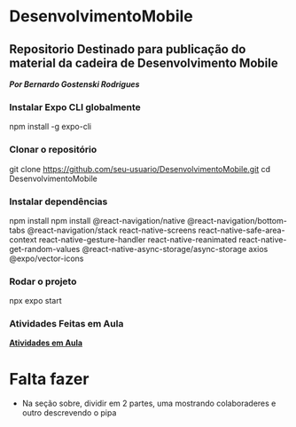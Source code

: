 # DesenvolvimentoMobile
## Repositorio Destinado para publicação do material da cadeira de Desenvolvimento Mobile
***Por Bernardo Gostenski Rodrigues***


### Instalar Expo CLI globalmente
npm install -g expo-cli

### Clonar o repositório
git clone https://github.com/seu-usuario/DesenvolvimentoMobile.git
cd DesenvolvimentoMobile

### Instalar dependências
npm install
npm install @react-navigation/native @react-navigation/bottom-tabs @react-navigation/stack react-native-screens react-native-safe-area-context react-native-gesture-handler react-native-reanimated react-native-get-random-values @react-native-async-storage/async-storage axios @expo/vector-icons

### Rodar o projeto
npx expo start


### Atividades Feitas em Aula
**[Atividades em Aula](_AtividadesAula)**


# Falta fazer 

- Na seção sobre, dividir em 2 partes, uma mostrando colaboraderes e outro descrevendo o pipa 
